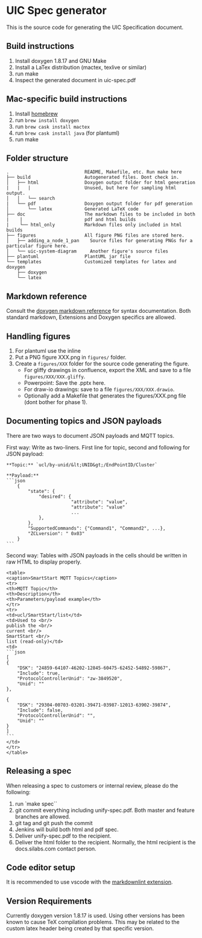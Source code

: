 # UIC Spec generator

This is the source code for generating the UIC Specification document.

## Build instructions

1. Install doxygen 1.8.17 and GNU Make
2. Install a LaTex distribution (mactex, texlive or similar)
3. run make
4. Inspect the generated document in uic-spec.pdf

## Mac-specific build instructions

1. Install [homebrew](https://brew.sh/)
2. run `brew install doxygen`
3. run `brew cask install mactex`
4. run `brew cask install java` (for plantuml)
5. run make

## Folder structure

    .                            README, Makefile, etc. Run make here
    ├── build                    Autogenerated files. Dont check in.
    │   ├── html                 Doxygen output folder for html generation
    |   |   |                    Unused, but here for sampling html output.
    │   │   └── search
    |   └── pdf                  Doxygen output folder for pdf generation
    │       └── latex            Generated LaTeX code
    ├── doc                      The markdown files to be included in both
    |    |                       pdf and html builds
    |    └── html_only           Markdown files only included in html builds
    ├── figures                  All figure PNG files are stored here.
    │   ├── adding_a_node_1_pan    Source files for generating PNGs for a particular figure here.
    │   └── uic-system-diagram     Another figure's source files
    ├── plantuml                 PlantUML jar file
    └── templates                Customized templates for latex and doxygen
        ├── doxygen
        └── latex

## Markdown reference

Consult the [doxygen markdown reference](http://doxygen.nl/manual/markdown.html) for syntax documentation. Both standard markdown, Extensions and Doxygen specifics are allowed.

## Handling figures

1. For plantuml use the inline
2. Put a PNG figure XXX.png in `figures/` folder.
3. Create a `figures/XXX` folder for the source code generating the figure.
     * For gliffy drawings in confluence, export the XML and save to a file `figures/XXX/XXX.gliffy`.
     * Powerpoint: Save the .pptx here.
     * For draw-io drawings: save to a file `figures/XXX/XXX.drawio`.
     * Optionally add a Makefile that generates the figures/XXX.png file (dont bother for phase 1).

## Documenting topics and JSON payloads

There are two ways to document JSON payloads and MQTT topics.

First way: Write as two-liners. First line for topic, second and following for JSON payload:

    **Topic:** `ucl/by-unid/&lt;UNID&gt;/EndPointID/Cluster`

    **Payload:**
    ```json
        {
            "state": {
                "desired": {
                            "attribute": "value",
                            "attribute": "value"
                            ...
                },
            },
            "SupportedCommands": {"Command1", "Command2", ...},
            "ZCLversion": " 0x03"
        }
    ```

Second way: Tables with JSON payloads in the cells should be written in raw HTML to display properly.

    <table>
    <caption>SmartStart MQTT Topics</caption>
    <tr>
    <th>MQTT Topic</th>
    <th>Description</th>
    <th>Parameters/payload example</th>
    </tr>
    <tr>
    <td>ucl/SmartStart/list</td>
    <td>Used to <br/>
    publish the <br/>
    current <br/>
    SmartStart <br/>
    list (read-only)</td>
    <td>
    ```json
    [
    {
        "DSK": "24859-64107-46202-12845-60475-62452-54892-59867",
        "Include": true,
        "ProtocolControllerUnid": "zw-3849520",
        "Unid": ""
    },

    {
        "DSK": "29304-00703-03201-39471-03987-12013-63902-39874",
        "Include": false,
        "ProtocolControllerUnid": "",
        "Unid": ""
    }
    ]
    ```
    </td>
    </tr>
    </table>

## Releasing a spec

When releasing a spec to customers or internal review, please do the following:

1. run `make spec``
2. git commit everything including unify-spec.pdf. Both master and feature branches are allowed.
3. git tag and git push the commit
4. Jenkins will build both html and pdf spec.
5. Deliver unify-spec.pdf to the recipient.
6. Deliver the html folder to the recipient. Normally, the html recipient is the
   docs.silabs.com contact person.

## Code editor setup

It is recommended to use vscode with the
[markdownlint extension](https://marketplace.visualstudio.com/items?itemName=DavidAnson.vscode-markdownlint).

## Version Requirements

Currently doxygen version 1.8.17 is used. Using other versions has been known to
cause TeX compilation problems. This may be related to the custom latex header
being created by that specific version.
